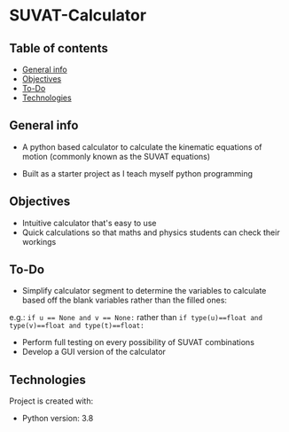 # SUVAT-Calculator
## Table of contents
* [General info](#general-info)
* [Objectives](#objectives)
* [To-Do](#to-do)
* [Technologies](#technologies)

## General info
* A python based calculator to calculate the kinematic equations of motion (commonly known as the SUVAT equations)

* Built as a starter project as I teach myself python programming

## Objectives
* Intuitive calculator that's easy to use
* Quick calculations so that maths and physics students can check their workings

## To-Do
* Simplify calculator segment to determine the variables to calculate based off the blank variables rather than the filled ones:

e.g.: `if u == None and v == None:` rather than `if type(u)==float and type(v)==float and type(t)==float:`
* Perform full testing on every possibility of SUVAT combinations
* Develop a GUI version of the calculator

## Technologies
Project is created with:
* Python version: 3.8
